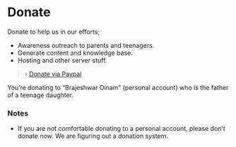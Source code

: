 # Donate

Donate to help us in our efforts;

- Awareness outreach to parents and teenagers.
- Generate content and knowledge base.
- Hosting and other server stuff.

> › [Donate via Paypal](https://www.paypal.com/donate/?hosted_button_id=8S5N4SFEY95VJ)

You’re donating to “Brajeshwar Oinam” (personal account) who is the father of a teenage daughter.

### Notes

- If you are not comfortable donating to a personal account, please don’t donate now. We are figuring out a donation system.